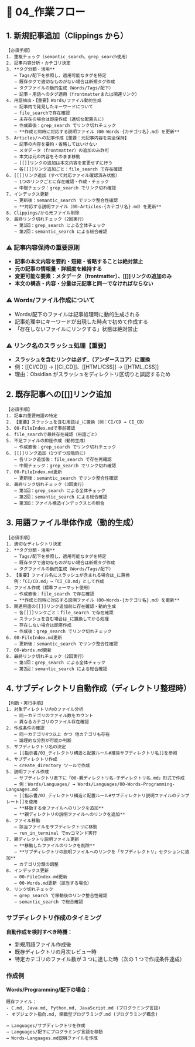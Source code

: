 # 🔧 04\_作業フロー

## 1. 新規記事追加（Clippings から）

```text
【必須手順】
1. 重複チェック（semantic_search、grep_search使用）
2. 記事内容分析・カテゴリ決定
3. **タグ分類・活用**
   → Tags/配下を参照し、適用可能なタグを特定
   → 既存タグで適切なものがない場合は新規タグ作成
   → タグファイルの動的生成（Words/Tags/配下）
   → 記事・用語へのタグ適用（frontmatterまたは関連リンク）
4. 用語抽出・【重要】Words/ファイル動的生成
   → 記事内で発見したキーワードについて
   → file_searchで存在確認
   → 未存在の場合は即座作成（適切な配置先に）
   → 作成直後：grep_search でリンク切れチェック
   → **作成と同時に対応する説明ファイル（00-Words-{カテゴリ名}.md）を更新**
5. Articles/への記事作成【重要：元記事内容を完全保持】
   → 記事の内容を要約・省略してはいけない
   → メタデータ（frontmatter）の追加のみ許可
   → 本文は元の内容をそのまま移動
   → [[]]リンクの追加は本文内容を変更せずに行う
   → 各[[]]リンク追加ごと：file_search で存在確認
6. [[]]リンク追加（すべて対応ファイル確認済み状態）
   → 1つのリンクごとに存在確認・作成・チェック
   → 中間チェック：grep_search でリンク切れ確認
7. インデックス更新
   → 更新後：semantic_search でリンク整合性確認
   → **対応する説明ファイル（00-Articles-{カテゴリ名}.md）を更新**
8. Clippings/から元ファイル削除
9. 最終リンク切れチェック（2回実行）
   → 第1回：grep_search による全体チェック
   → 第2回：semantic_search による総合確認
```

### ⚠️ 記事内容保持の重要原則

- **記事の本文内容を要約・短縮・省略することは絶対禁止**
- **元の記事の情報量・詳細度を維持する**
- **変更可能な要素：メタデータ（frontmatter）、[[]]リンクの追加のみ**
- **本文の構造・内容・分量は元記事と同一でなければならない**

### ⚠️ Words/ファイル作成について

- Words/配下のファイルは記事処理時に動的生成される
- 記事処理中にキーワードが出現した時点で初めて作成する
- 「存在しないファイルにリンクする」状態は絶対禁止

### ⚠️ リンク名のスラッシュ処理【重要】

- **スラッシュを含むリンクは必ず\_（アンダースコア）に置換**
- 例：[[CI/CD]] → [[CI_CD]]、[[HTML/CSS]] → [[HTML_CSS]]
- 理由：Obsidian がスラッシュをディレクトリ区切りと誤認するため

## 2. 既存記事への[[]]リンク追加

```text
【必須手順】
1. 記事内重要用語の特定
2. 【重要】スラッシュを含む用語は_に置換（例：CI/CD → CI_CD）
3. 00-FileIndex.mdで事前確認
4. file_searchで最終存在確認（用語ごと）
5. 不足ファイルの即座作成（動的生成）
   → 作成直後：grep_search でリンク切れチェック
6. [[]]リンク追加（1つずつ段階的に）
   → 各リンク追加後：file_search で存在再確認
   → 中間チェック：grep_search でリンク切れ確認
7. 00-FileIndex.md更新
   → 更新後：semantic_search でリンク整合性確認
8. 最終リンク切れチェック（3回実行）
   → 第1回：grep_search による全体チェック
   → 第2回：semantic_search による総合確認
   → 第3回：ファイル構造インデックスとの照合
```

## 3. 用語ファイル単体作成（動的生成）

```text
【必須手順】
1. 適切なディレクトリ決定
2. **タグ分類・活用**
   → Tags/配下を参照し、適用可能なタグを特定
   → 既存タグで適切なものがない場合は新規タグ作成
   → タグファイルの動的生成（Words/Tags/配下）
3. 【重要】ファイル名にスラッシュが含まれる場合は_に置換
   例：「CI/CD.md」→「CI_CD.md」として作成
4. ファイル作成（標準フォーマット使用）
   → 作成直後：file_search で存在確認
   → **作成と同時に対応する説明ファイル（00-Words-{カテゴリ名}.md）を更新**
5. 関連用語の[[]]リンク追加前に存在確認・動的生成
   → 各[[]]リンクごと：file_search で存在確認
   → スラッシュを含む場合は_に置換してから処理
   → 存在しない場合は即座作成
   → 作成後：grep_search でリンク切れチェック
6. 00-FileIndex.md更新
   → 更新後：semantic_search でリンク整合性確認
7. 00-Words.md更新
8. 最終リンク切れチェック（2回実行）
   → 第1回：grep_search による全体チェック
   → 第2回：semantic_search による総合確認
```

## 4. サブディレクトリ自動作成（ディレクトリ整理時）

```text
【判断・実行手順】
1. 対象ディレクトリ内のファイル分析
   → 同一カテゴリのファイル数をカウント
   → 異なるカテゴリのファイル存在確認
2. 作成条件の確認
   → 同一カテゴリ4つ以上 かつ 他カテゴリも存在
   → 論理的な分割が可能か判断
3. サブディレクトリ名の決定
   → [[指示書/03_ディレクトリ構造と配置ルール#推奨サブディレクトリ名]]を参照
4. サブディレクトリ作成
   → create_directory ツールで作成
5. 説明ファイル作成
   → サブディレクトリ直下に「00-親ディレクトリ名-子ディレクトリ名.md」形式で作成
   → 例：Words/Languages/ → Words/Languages/00-Words-Programming-Languages.md
   → [[指示書/03_ディレクトリ構造と配置ルール#サブディレクトリ説明ファイルのテンプレート]]を使用
   → **移動する全ファイルへのリンクを追加**
   → **親ディレクトリの説明ファイルへのリンクを追加**
6. ファイル移動
   → 該当ファイルをサブディレクトリに移動
   → run_in_terminal でmvコマンド実行
7. 親ディレクトリ説明ファイル更新
   → **移動したファイルのリンクを削除**
   → **サブディレクトリの説明ファイルへのリンクを「サブディレクトリ」セクションに追加**
   → カテゴリ分類の調整
8. インデックス更新
   → 00-FileIndex.md更新
   → 00-Words.md更新（該当する場合）
9. リンク切れチェック
   → grep_search で移動後のリンク整合性確認
   → semantic_search で総合確認
```

### サブディレクトリ作成のタイミング

**自動作成を検討すべき時機：**

- 新規用語ファイル作成後
- 既存ディレクトリの月次レビュー時
- 特定カテゴリのファイル数が 3 つに達した時（次の 1 つで作成条件達成）

### 作成例

**Words/Programming/配下の場合：**

```text
既存ファイル：
- C.md, Java.md, Python.md, JavaScript.md (プログラミング言語)
- オブジェクト指向.md, 関数型プログラミング.md (プログラミング概念)

→ Languages/サブディレクトリを作成
→ Languages/配下にプログラミング言語を移動
→ Words-Languages.md説明ファイルを作成
```
